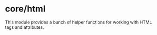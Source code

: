 # core/html

This module provides a bunch of helper functions for working with HTML tags and attributes.
